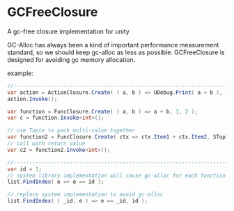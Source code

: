 # GCFreeClosure
 A gc-free closure implementation for unity
 
 GC-Alloc has always been a kind of important performance measurement standard, so we should keep gc-alloc as less as possible.
 GCFreeClosure is designed for avoiding gc memory allocation.
 
 example:
 
```C#
//-----------------------------------------------------------------------------------
var action = ActionClosure.Create( ( a, b ) => UDebug.Print( a + b ), 1, 2 );
action.Invoke();

var function = FuncClosure.Create( ( a, b ) => a + b, 1, 2 );
var c = function.Invoke<int>();

// use Tuple to pack multi-value together
var function2 = FuncClosure.Create( ctx => ctx.Item1 + ctx.Item2, STuple.Create( 1, 2 ) );
// call with return value
var c2 = function2.Invoke<int>();

//-----------------------------------------------------------------------------------
var id = 1;
// system library implementation will cause gc-alloc for each function call.
list.FindIndex( e => e == id );

// replace system implementation to avoid gc-alloc
list.FindIndex( ( _id, e ) => e == _id, id );
```
 
